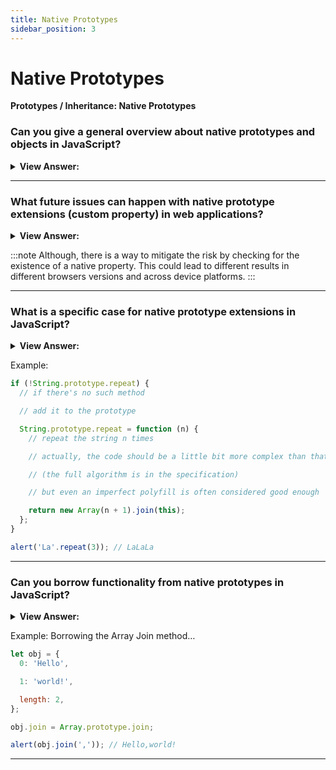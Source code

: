 ```yaml
---
title: Native Prototypes
sidebar_position: 3
---
```


# Native Prototypes

**Prototypes / Inheritance: Native Prototypes**

<head>
  <title>Native Prototypes - JavaScript Interview Questions & Answers</title>
  <meta charSet="utf-8" />
</head>

### Can you give a general overview about native prototypes and objects in JavaScript?

<details>
  <summary><strong>View Answer:</strong></summary>
  <div>
  <div><strong>Interview Response:</strong> All the custom and built-in native objects have the prototype property which can be used to extend their functionality by adding new properties and methods to them. The native prototypes can only be edited, or new ones can be added to them, but they cannot be deleted.
</div>
  </div>
</details>

---

### What future issues can happen with native prototype extensions (custom property) in web applications?

<details>
  <summary><strong>View Answer:</strong></summary>
  <div>
  <div><strong>Interview Response:</strong> If future browser versions implement Array.prototype.myExtension, their implementation will be overridden by our custom one, which will not only be less efficient, but more importantly, they might have a different, nonstandard outcome. Another issue that arises is conflicts between libraries either internally or externally.</div><br />
  <div><strong>Technical Response:</strong> If future browser versions implement Array.prototype.myExtension (either because of an upgrade to the EcmaScript standard, or through their own volition), their implementation will be overridden by our custom one, which will not only be less efficient (we can’t manipulate browser engine internals in the service of method optimization) but more importantly, they might have a different, nonstandard outcome. Although, there is a way to mitigate the risk by checking for the existence of a native property. This could lead to different results in different browsers versions and across device platforms. Another issue that arises is conflicts between libraries either internally or externally.
  </div>
  </div>
</details>

:::note
Although, there is a way to mitigate the risk by checking for the existence of a native property. This could lead to different results in different browsers versions and across device platforms.
:::

---

### What is a specific case for native prototype extensions in JavaScript?

<details>
  <summary><strong>View Answer:</strong></summary>
  <div>
  <div><strong>Interview Response:</strong> The only time it is recommended to create a native prototype extension is when you need to create a Polyfill for a method that exists in the JavaScript specification, but is not yet supported by a particular JavaScript engine.
</div>
  </div>
</details>

Example:

```js
if (!String.prototype.repeat) {
  // if there's no such method

  // add it to the prototype

  String.prototype.repeat = function (n) {
    // repeat the string n times

    // actually, the code should be a little bit more complex than that

    // (the full algorithm is in the specification)

    // but even an imperfect polyfill is often considered good enough

    return new Array(n + 1).join(this);
  };
}

alert('La'.repeat(3)); // LaLaLa
```

---

### Can you borrow functionality from native prototypes in JavaScript?

<details>
  <summary><strong>View Answer:</strong></summary>
  <div>
  <div><strong>Interview Response:</strong> Yes, when you need the same functionality of a native prototype method, you can borrow it. The basic gist of it is taking a method from one object and copying it into another. Some methods of native prototypes are often borrowed.
</div>
  </div>
</details>

Example: Borrowing the Array Join method…

```js
let obj = {
  0: 'Hello',

  1: 'world!',

  length: 2,
};

obj.join = Array.prototype.join;

alert(obj.join(',')); // Hello,world!
```

---

